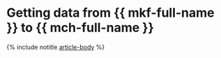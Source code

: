 # Getting data from {{ mkf-full-name }} to {{ mch-full-name }}

{% include notitle [article-body](../../_tutorials/dataplatform/mkf-datasource-for-mch.md) %}
